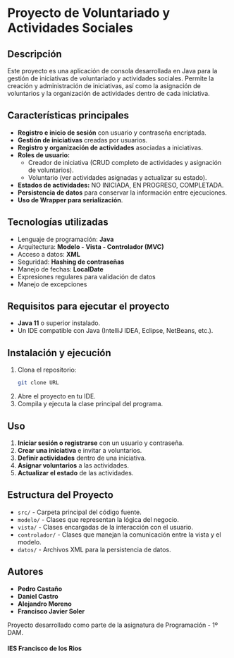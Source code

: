 # Proyecto de Voluntariado y Actividades Sociales

## Descripción
Este proyecto es una aplicación de consola desarrollada en Java para la gestión de iniciativas de voluntariado y actividades sociales. Permite la creación y administración de iniciativas, así como la asignación de voluntarios y la organización de actividades dentro de cada iniciativa.

## Características principales
- **Registro e inicio de sesión** con usuario y contraseña encriptada.
- **Gestión de iniciativas** creadas por usuarios.
- **Registro y organización de actividades** asociadas a iniciativas.
- **Roles de usuario:**
    - Creador de iniciativa (CRUD completo de actividades y asignación de voluntarios).
    - Voluntario (ver actividades asignadas y actualizar su estado).
- **Estados de actividades:** NO INICIADA, EN PROGRESO, COMPLETADA.
- **Persistencia de datos** para conservar la información entre ejecuciones.
- **Uso de Wrapper para serialización**.

## Tecnologías utilizadas
- Lenguaje de programación: **Java**
- Arquitectura: **Modelo - Vista - Controlador (MVC)**
- Acceso a datos: **XML**
- Seguridad: **Hashing de contraseñas**
- Manejo de fechas: **LocalDate**
- Expresiones regulares para validación de datos
- Manejo de excepciones

## Requisitos para ejecutar el proyecto
- **Java 11** o superior instalado.
- Un IDE compatible con Java (IntelliJ IDEA, Eclipse, NetBeans, etc.).

## Instalación y ejecución
1. Clona el repositorio:
   ```bash
   git clone URL
   ```
2. Abre el proyecto en tu IDE.
3. Compila y ejecuta la clase principal del programa.

## Uso
1. **Iniciar sesión o registrarse** con un usuario y contraseña.
2. **Crear una iniciativa** e invitar a voluntarios.
3. **Definir actividades** dentro de una iniciativa.
4. **Asignar voluntarios** a las actividades.
5. **Actualizar el estado** de las actividades.

## Estructura del Proyecto
- `src/` - Carpeta principal del código fuente.
- `modelo/` - Clases que representan la lógica del negocio.
- `vista/` - Clases encargadas de la interacción con el usuario.
- `controlador/` - Clases que manejan la comunicación entre la vista y el modelo.
- `datos/` - Archivos XML para la persistencia de datos.

## Autores
- **Pedro Castaño**
- **Daniel Castro**
- **Alejandro Moreno**
- **Francisco Javier Soler**

Proyecto desarrollado como parte de la asignatura de Programación - 1º DAM.

#### IES Francisco de los Rios

